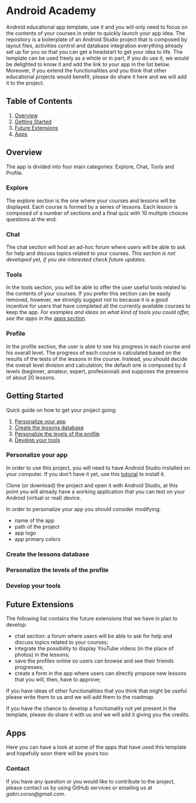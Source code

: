 # Android Academy 

Android educational app template, use it and you will only need to focus on the contents of your courses in order to quickly launch your app idea. The repository is a boilerplate of an Android Studio project that is composed by layout files, activities control and database integration everything already set up for you so that you can get a headstart to get your idea to life. The template can be used freely as a whole or in part, if you do use it, we would be delighted to know it and add the link to your app in the list below. Moreover, if you extend the functionalities and you think that other educational projects would benefit, please do share it here and we will add it to the project. 

## Table of Contents 

1. [ Overview ](#overview) 
2. [ Getting Started ](#getting-started) 
3. [ Future Extensions ](#future-extensions) 
4. [ Apps ](#apps) 

## Overview 

The app is divided into four main categories: Explore, Chat, Tools and Profile. 

### Explore 

The explore section is the one where your courses and lessons will be displayed. Each course is formed by a series of lessons. Each lesson is composed of a number of sections and a final quiz with 10 multiple choices questions at the end. 

### Chat 

The chat section will host an ad-hoc forum where users will be able to ask for help and discuss topics related to your courses. _This section is not developed yet, if you are interested check future updates._ 

### Tools 

In the tools section, you will be able to offer the user useful tools related to the contents of your courses. If you prefer this section can be easily removed, however, we strongly suggest not to because it is a good incentive for users that have completed all the currently available courses to keep the app.
_For examples and ideas on what kind of tools you could offer, see the apps in the [apps section](#apps)._

### Profile

In the profile section, the user is able to see his progress in each course and his overall level. The progress of each course is calculated based on the results of the tests of the lessons in the course. Instead, you should decide the overall level division and calculation; the default one is composed by 4 levels (beginner, amateur, expert, professional) and supposes the presence of about 20 lessons. 

## Getting Started 

Quick guide on how to get your project going:

1. [ Personalize your app ](#personalize-your-app) 
2. [ Create the lessons database ](#create-the-lessons-database) 
3. [ Personalize the levels of the profile ](#personalize-the-levels-of-the-profile) 
4. [ Develop your tools ](#develop-your-tools) 

### Personalize your app

In order to use this project, you will need to have Android Studio installed on your computer. If you don't have it yet, use this [tutorial](https://developer.android.com/studio/install) to install it.

Clone (or download) the project and open it with Android Studio, at this point you will already have a working application that you can test on your Android (virtual or real) device. 

In order to personalize your app you should consider modifying:
* name of the app
* path of the project
* app logo
* app primary colors

### Create the lessons database

### Personalize the levels of the profile

### Develop your tools

## Future Extensions 

The following list contains the future extensions that we have in plan to develop:
* chat section: a forum where users will be able to ask for help and discuss topics related to your courses;
* integrate the possibility to display YouTube videos (in the place of photos) in the lessons;
* save the profiles online so users can browse and see their friends progresses;
* create a form in the app where users can directly propose new lessons that you will, then, have to approve;

If you have ideas of other functionalities that you think that might be useful please write them to us and we will add them to the roadmap.

If you have the chance to develop a functionality not yet present in the template, please do share it with us and we will add it giving you the credits.

## Apps 

Here you can have a look at some of the apps that have used this template and hopefully soon there will be yours too: 


### Contact

If you have any question or you would like to contribute to the project, please contact us by using GitHub services or emailing us at _gabri.corso@gmail.com_.
